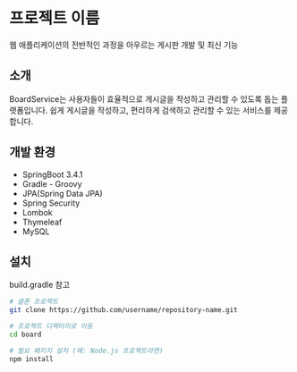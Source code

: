 # 프로젝트 이름

웹 애플리케이션의 전반적인 과정을 아우르는 게시판 개발 및 최신 기능

## 소개

BoardService는 사용자들이 효율적으로 게시글을 작성하고 관리할 수 있도록 돕는 플랫폼입니다.
쉽게 게시글을 작성하고, 편리하게 검색하고 관리할 수 있는 서비스를 제공합니다.


## 개발 환경

- SpringBoot 3.4.1
- Gradle - Groovy
- JPA(Spring Data JPA)
- Spring Security
- Lombok
- Thymeleaf
- MySQL

## 설치

build.gradle 참고

```bash
# 클론 프로젝트
git clone https://github.com/username/repository-name.git

# 프로젝트 디렉터리로 이동
cd board

# 필요 패키지 설치 (예: Node.js 프로젝트라면)
npm install

